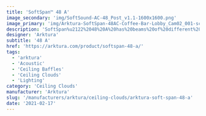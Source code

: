 ```yaml
---
title: 'SoftSpan™ 48 A'
image_secondary: 'img/SoftSound-AC-48_Post_v1.1-1600x1600.png'
image_primary: 'img/Arktura-SoftSpan-48AC-Coffee-Bar-Lobby_Cam02_001-scaled.jpg'
description: 'SoftSpan%u2122%2048%20A%20has%20beams%20of%20different%20heights%20intersecting%20each%20other%2C%20creating%20a%20layered%20look%20that%20also%20enhances%20acoustics%20and%20reduces%20the%20impact%20of%20noise.%20Add%20Soft%20Sound%AE%20coffer%20panels%20to%20create%20an%20enclosed%20look%20and%20further%20enhance%20the%20acoustics%20of%20your%20space.'
designer: 'Arktura'
subtitle: '48 A'
href: 'https://arktura.com/product/softspan-48-a/'
tags:
  - 'arktura'
  - 'Acoustic'
  - 'Ceiling Baffles'
  - 'Ceiling Clouds'
  - 'Lighting'
category: 'Ceiling Clouds'
manufacturer: 'Arktura'
slug: '/manufacturers/arktura/ceiling-clouds/arktura-soft-span-48-a'
date: '2021-02-17'
---
```

